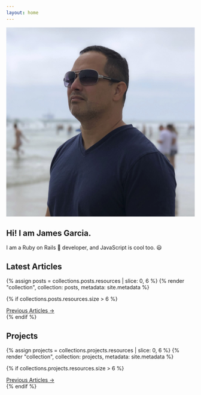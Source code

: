 ```yaml
---
layout: home
---
```


<section class="h-full py-20 bg-amber-300">
  <div class="flex flex-col px-4 py-8 justify-center items-center sm:flex-row">
    <div class="w-48 mr-8">
      <img class="shadow-lg rounded-full" src="/images/photo_at_beach_profile.jpg">
    </div>
    <div class="text-center subpixel-antialiased sm:text-left">
        <h1 class="mb-4 text-6xl font-extrabold text-gray-800 tracking-tight leading-none xl:text-8xl">
          Hi! I am James Garcia.
        </h1>
        <p class="text-gray-700 font-medium md:text-lg lg:text-xl">
          I am a <span class="text-red-500 font-semibold">Ruby on Rails 💎</span> developer, and JavaScript is cool too. 😃
        </p>
    </div>
  </div>
</section>
<section class="bg-white py-10 px-4">
  <h2 class="mb-10 text-4xl tracking-tight font-bold text-gray-800 text-center">Latest Articles</h2>

  {% assign posts = collections.posts.resources | slice: 0, 6 %} {% render "collection", collection: posts, metadata: site.metadata %}

  {% if collections.posts.resources.size > 6 %}
  <div class="">
    <a href="/posts/" class="btn bg-gray-700">
      <span>Previous Articles</span>
      <span class="text-gray-300" aria-hidden="true">&rarr;</span>
    </a>
  </div>
  {% endif %}
</section>
<section class="py-10 px-4 bg-gray-100">
  <h2 class="mb-10 text-4xl tracking-tight font-bold text-gray-800 text-center">Projects</h2>

  {% assign projects = collections.projects.resources | slice: 0, 6 %} {% render "collection", collection: projects, metadata: site.metadata %}

  {% if collections.projects.resources.size > 6 %}
  <div class="">
<a href="/projects/" class="btn bg-gray-700">
  <span>Previous Articles</span>
  <span class="text-gray-300" aria-hidden="true">&rarr;</span>
</a>
  </div>
  {% endif %}
</section>
